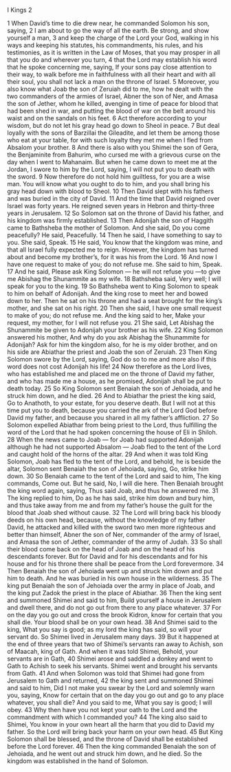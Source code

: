 I Kings 2

1	When David’s time to die drew near, he commanded Solomon his son, saying,
2	I am about to go the way of all the earth. Be strong, and show yourself a man,
3	and keep the charge of the Lord your God, walking in his ways and keeping his statutes, his commandments, his rules, and his testimonies, as it is written in the Law of Moses, that you may prosper in all that you do and wherever you turn,
4	that the Lord may establish his word that he spoke concerning me, saying, If your sons pay close attention to their way, to walk before me in faithfulness with all their heart and with all their soul, you shall not lack a man on the throne of Israel.
5	Moreover, you also know what Joab the son of Zeruiah did to me, how he dealt with the two commanders of the armies of Israel, Abner the son of Ner, and Amasa the son of Jether, whom he killed, avenging in time of peace for blood that had been shed in war, and putting the blood of war on the belt around his waist and on the sandals on his feet.
6	Act therefore according to your wisdom, but do not let his gray head go down to Sheol in peace.
7	But deal loyally with the sons of Barzillai the Gileadite, and let them be among those who eat at your table, for with such loyalty they met me when I fled from Absalom your brother.
8	And there is also with you Shimei the son of Gera, the Benjaminite from Bahurim, who cursed me with a grievous curse on the day when I went to Mahanaim. But when he came down to meet me at the Jordan, I swore to him by the Lord, saying, I will not put you to death with the sword.
9	Now therefore do not hold him guiltless, for you are a wise man. You will know what you ought to do to him, and you shall bring his gray head down with blood to Sheol.
10	Then David slept with his fathers and was buried in the city of David.
11	And the time that David reigned over Israel was forty years. He reigned seven years in Hebron and thirty-three years in Jerusalem.
12	So Solomon sat on the throne of David his father, and his kingdom was firmly established.
13	Then Adonijah the son of Haggith came to Bathsheba the mother of Solomon. And she said, Do you come peacefully? He said, Peacefully.
14	Then he said, I have something to say to you. She said, Speak.
15	He said, You know that the kingdom was mine, and that all Israel fully expected me to reign. However, the kingdom has turned about and become my brother’s, for it was his from the Lord.
16	And now I have one request to make of you; do not refuse me. She said to him, Speak.
17	And he said, Please ask King Solomon — he will not refuse you —to give me Abishag the Shunammite as my wife.
18	Bathsheba said, Very well; I will speak for you to the king.
19	So Bathsheba went to King Solomon to speak to him on behalf of Adonijah. And the king rose to meet her and bowed down to her. Then he sat on his throne and had a seat brought for the king’s mother, and she sat on his right.
20	Then she said, I have one small request to make of you; do not refuse me. And the king said to her, Make your request, my mother, for I will not refuse you.
21	She said, Let Abishag the Shunammite be given to Adonijah your brother as his wife.
22	King Solomon answered his mother, And why do you ask Abishag the Shunammite for Adonijah? Ask for him the kingdom also, for he is my older brother, and on his side are Abiathar the priest and Joab the son of Zeruiah.
23	Then King Solomon swore by the Lord, saying, God do so to me and more also if this word does not cost Adonijah his life!
24	Now therefore as the Lord lives, who has established me and placed me on the throne of David my father, and who has made me a house, as he promised, Adonijah shall be put to death today.
25	So King Solomon sent Benaiah the son of Jehoiada, and he struck him down, and he died.
26	And to Abiathar the priest the king said, Go to Anathoth, to your estate, for you deserve death. But I will not at this time put you to death, because you carried the ark of the Lord God before David my father, and because you shared in all my father’s affliction.
27	So Solomon expelled Abiathar from being priest to the Lord, thus fulfilling the word of the Lord that he had spoken concerning the house of Eli in Shiloh.
28	When the news came to Joab — for Joab had supported Adonijah although he had not supported Absalom — Joab fled to the tent of the Lord and caught hold of the horns of the altar.
29	And when it was told King Solomon, Joab has fled to the tent of the Lord, and behold, he is beside the altar, Solomon sent Benaiah the son of Jehoiada, saying, Go, strike him down.
30	So Benaiah came to the tent of the Lord and said to him, The king commands, Come out. But he said, No, I will die here. Then Benaiah brought the king word again, saying, Thus said Joab, and thus he answered me.
31	The king replied to him, Do as he has said, strike him down and bury him, and thus take away from me and from my father’s house the guilt for the blood that Joab shed without cause.
32	The Lord will bring back his bloody deeds on his own head, because, without the knowledge of my father David, he attacked and killed with the sword two men more righteous and better than himself, Abner the son of Ner, commander of the army of Israel, and Amasa the son of Jether, commander of the army of Judah.
33	So shall their blood come back on the head of Joab and on the head of his descendants forever. But for David and for his descendants and for his house and for his throne there shall be peace from the Lord forevermore.
34	Then Benaiah the son of Jehoiada went up and struck him down and put him to death. And he was buried in his own house in the wilderness.
35	The king put Benaiah the son of Jehoiada over the army in place of Joab, and the king put Zadok the priest in the place of Abiathar.
36	Then the king sent and summoned Shimei and said to him, Build yourself a house in Jerusalem and dwell there, and do not go out from there to any place whatever.
37	For on the day you go out and cross the brook Kidron, know for certain that you shall die. Your blood shall be on your own head.
38	And Shimei said to the king, What you say is good; as my lord the king has said, so will your servant do. So Shimei lived in Jerusalem many days.
39	But it happened at the end of three years that two of Shimei’s servants ran away to Achish, son of Maacah, king of Gath. And when it was told Shimei, Behold, your servants are in Gath,
40	Shimei arose and saddled a donkey and went to Gath to Achish to seek his servants. Shimei went and brought his servants from Gath.
41	And when Solomon was told that Shimei had gone from Jerusalem to Gath and returned,
42	the king sent and summoned Shimei and said to him, Did I not make you swear by the Lord and solemnly warn you, saying, Know for certain that on the day you go out and go to any place whatever, you shall die? And you said to me, What you say is good; I will obey.
43	Why then have you not kept your oath to the Lord and the commandment with which I commanded you?
44	The king also said to Shimei, You know in your own heart all the harm that you did to David my father. So the Lord will bring back your harm on your own head.
45	But King Solomon shall be blessed, and the throne of David shall be established before the Lord forever.
46	Then the king commanded Benaiah the son of Jehoiada, and he went out and struck him down, and he died. So the kingdom was established in the hand of Solomon.

